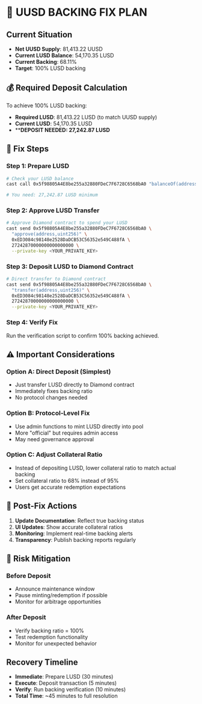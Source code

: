 # 🔧 UUSD BACKING FIX PLAN

## Current Situation
- **Net UUSD Supply**: 81,413.22 UUSD
- **Current LUSD Balance**: 54,170.35 LUSD
- **Current Backing**: 68.11%
- **Target**: 100% LUSD backing

## 💰 Required Deposit Calculation

To achieve 100% LUSD backing:
- **Required LUSD**: 81,413.22 LUSD (to match UUSD supply)
- **Current LUSD**: 54,170.35 LUSD
- ****DEPOSIT NEEDED: 27,242.87 LUSD**

## 🎯 Fix Steps

### Step 1: Prepare LUSD
```bash
# Check your LUSD balance
cast call 0x5f98805A4E8be255a32880FDeC7F6728C6568bA0 "balanceOf(address)" <YOUR_ADDRESS>

# You need: 27,242.87 LUSD minimum
```

### Step 2: Approve LUSD Transfer
```bash
# Approve Diamond contract to spend your LUSD
cast send 0x5f98805A4E8be255a32880FDeC7F6728C6568bA0 \
  "approve(address,uint256)" \
  0xED3084c98148e2528DaDCB53C56352e549C488fA \
  27242870000000000000000 \
  --private-key <YOUR_PRIVATE_KEY>
```

### Step 3: Deposit LUSD to Diamond Contract
```bash
# Direct transfer to Diamond contract
cast send 0x5f98805A4E8be255a32880FDeC7F6728C6568bA0 \
  "transfer(address,uint256)" \
  0xED3084c98148e2528DaDCB53C56352e549C488fA \
  27242870000000000000000 \
  --private-key <YOUR_PRIVATE_KEY>
```

### Step 4: Verify Fix
Run the verification script to confirm 100% backing achieved.

## ⚠️ Important Considerations

### Option A: Direct Deposit (Simplest)
- Just transfer LUSD directly to Diamond contract
- Immediately fixes backing ratio
- No protocol changes needed

### Option B: Protocol-Level Fix
- Use admin functions to mint LUSD directly into pool
- More "official" but requires admin access
- May need governance approval

### Option C: Adjust Collateral Ratio
- Instead of depositing LUSD, lower collateral ratio to match actual backing
- Set collateral ratio to 68% instead of 95%
- Users get accurate redemption expectations

## 🔄 Post-Fix Actions

1. **Update Documentation**: Reflect true backing status
2. **UI Updates**: Show accurate collateral ratios
3. **Monitoring**: Implement real-time backing alerts
4. **Transparency**: Publish backing reports regularly

## 🚨 Risk Mitigation

### Before Deposit
- Announce maintenance window
- Pause minting/redemption if possible
- Monitor for arbitrage opportunities

### After Deposit
- Verify backing ratio = 100%
- Test redemption functionality
- Monitor for unexpected behavior

## Recovery Timeline
- **Immediate**: Prepare LUSD (30 minutes)
- **Execute**: Deposit transaction (5 minutes)
- **Verify**: Run backing verification (10 minutes)
- **Total Time**: ~45 minutes to full resolution
